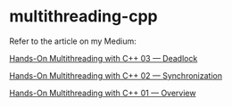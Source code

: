 # multithreading-cpp

Refer to the article on my Medium:

[Hands-On Multithreading with C++ 03 — Deadlock](https://yc-kuo.medium.com/hands-on-multithreading-with-c-03-deadlock-97c42333d8e1)

[Hands-On Multithreading with C++ 02 — Synchronization](https://yc-kuo.medium.com/hands-on-multithreading-with-c-02-synchronization-534ba1fb31e3)

[Hands-On Multithreading with C++ 01 — Overview](https://yc-kuo.medium.com/hands-on-multithreading-with-c-01-overview-e29087ebeadb)
